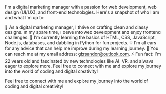 I'm a digital marketing manager with a passion for web development, web design (UI/UX), and front-end technologies. Here's a snapshot of who I am and what I'm up to:

👀 As a digital marketing manager, I thrive on crafting clean and classy designs. In my spare time, I delve into web development and enjoy frontend challenges.
🌱 I’m currently learning the basics of HTML, CSS, JavaScript, Node.js, databases, and dabbling in Python for fun projects.
💡 I'm all ears for any advice that can help me improve during my learning journey.
📧 You can reach me at my email address: gbrsandor@outlook.com.
⚡ Fun fact: I'm 22 years old and fascinated by new technologies like AI, VR, and always eager to explore more.
Feel free to connect with me and explore my journey into the world of coding and digital creativity!

Feel free to connect with me and explore my journey into the world of coding and digital creativity!
<!---
gbrsndr/gbrsndr is a ✨ special ✨ repository because its `README.md` (this file) appears on your GitHub profile.
You can click the Preview link to take a look at your changes.
--->
